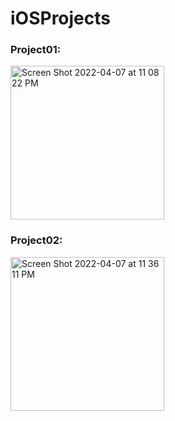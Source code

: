 # iOSProjects

### Project01:

<img width="246" alt="Screen Shot 2022-04-07 at 11 08 22 PM" src="https://user-images.githubusercontent.com/58271101/162262891-21d63975-c4fe-4129-bb8b-1816f28796d2.png">

### Project02:

<img width="246" alt="Screen Shot 2022-04-07 at 11 36 11 PM" src="https://user-images.githubusercontent.com/58271101/162263383-01d88455-e3e6-4257-bfae-816958e3a91d.png">
